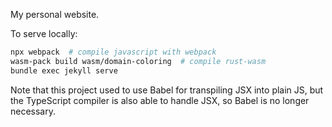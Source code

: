 My personal website.

To serve locally:
```bash
npx webpack  # compile javascript with webpack
wasm-pack build wasm/domain-coloring  # compile rust-wasm
bundle exec jekyll serve
```

Note that this project used to use Babel for transpiling JSX into plain JS, but the
TypeScript compiler is also able to handle JSX, so Babel is no longer necessary.
